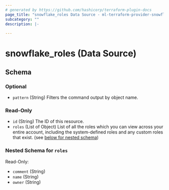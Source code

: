 ```yaml
---
# generated by https://github.com/hashicorp/terraform-plugin-docs
page_title: "snowflake_roles Data Source - ml-terraform-provider-snowflake"
subcategory: ""
description: |-
  
---
```


# snowflake_roles (Data Source)





<!-- schema generated by tfplugindocs -->
## Schema

### Optional

- `pattern` (String) Filters the command output by object name.

### Read-Only

- `id` (String) The ID of this resource.
- `roles` (List of Object) List of all the roles which you can view across your entire account, including the system-defined roles and any custom roles that exist. (see [below for nested schema](#nestedatt--roles))

<a id="nestedatt--roles"></a>
### Nested Schema for `roles`

Read-Only:

- `comment` (String)
- `name` (String)
- `owner` (String)


